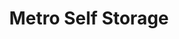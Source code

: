 ---
title: "Metro Self Storage"
url: /chicago/metro-self-storage-east-87th-street/
shop: storage rental
---